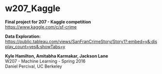 # w207_Kaggle   
__Final project for 207 - Kaggle competition__   
https://www.kaggle.com/c/sf-crime   


__Data Exploration:__   
https://public.tableau.com/views/SanFranCrimeStory/Story1?:embed=y&:display_count=yes&:showTabs=y   


__Kyle Hamilton, Amitabha Karmakar, Jackson Lane__   
W207 - Machine Learning - Spring 2016   
Daniel Percival, UC Berkeley   

